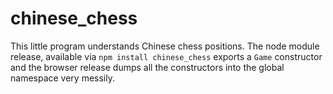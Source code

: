 # chinese_chess

This little program understands Chinese chess positions.  The node module release, available via `npm install chinese_chess` exports a `Game` constructor and the browser release dumps all the constructors into the global namespace very messily.
